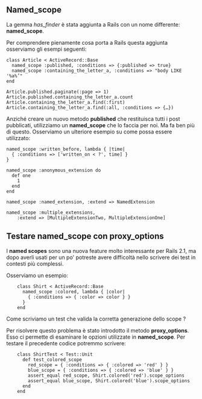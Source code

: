 ## Named_scope
              
La gemma *has\_finder* è stata aggiunta a Rails con un nome differente: **named\_scope**.

Per comprendere pienamente cosa porta a Rails questa aggiunta osserviamo gli esempi seguenti:

	class Article < ActiveRecord::Base
	  named_scope :published, :conditions => {:published => true}
	  named_scope :containing_the_letter_a, :conditions => "body LIKE '%a%’"
	end 

	Article.published.paginate(:page => 1)
	Article.published.containing_the_letter_a.count
	Article.containing_the_letter_a.find(:first)
	Article.containing_the_letter_a.find(:all, :conditions => {…})

Anziché creare un nuovo metodo **published** che restituisca tutti i post pubblicati, utilizziamo un **named\_scope** che lo faccia per noi. Ma fa ben più di questo. Osserviamo un ulteriore esempio su come possa essere utilizzato:
 
	named_scope :written_before, lambda { |time|
	  { :conditions => ['written_on < ?', time] }
	}

	named_scope :anonymous_extension do
	  def one
	    1
	  end
	end

	named_scope :named_extension, :extend => NamedExtension 

	named_scope :multiple_extensions, 
		:extend => [MultipleExtensionTwo, MultipleExtensionOne]

## Testare named\_scope con proxy\_options 

I **named scopes** sono una nuova feature molto interessante per Rails 2.1, ma dopo averli usati per un po' potreste avere difficoltà nello scrivere dei test in contesti più complessi.

Osserviamo un esempio:                                                           

		class Shirt < ActiveRecord::Base
		  named_scope :colored, lambda { |color|
		    { :conditions => { :color => color } }
		  }
		end

Come scriviamo un test che valida la corretta generazione dello scope ?

Per risolvere questo problema è stato introdotto il metodo **proxy\_options**. Esso ci permette di esaminare le opzioni utilizzate in **named_scope**. Per testare il precedente codice potremmo scrivere:

		class ShirtTest < Test::Unit
		  def test_colored_scope
		    red_scope = { :conditions => { :colored => 'red' } }
		    blue_scope = { :conditions => { :colored => 'blue' } }
		    assert_equal red_scope, Shirt.colored('red').scope_options
		    assert_equal blue_scope, Shirt.colored('blue').scope_options
		  end
		end

